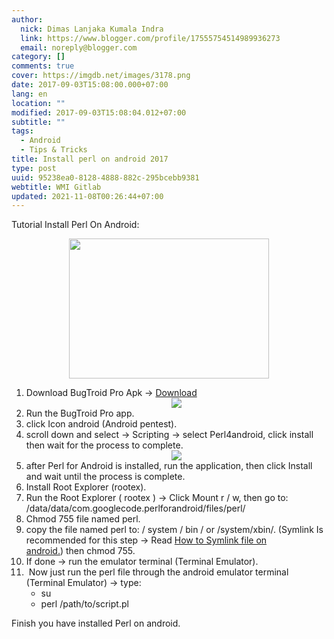 ```yaml
---
author:
  nick: Dimas Lanjaka Kumala Indra
  link: https://www.blogger.com/profile/17555754514989936273
  email: noreply@blogger.com
category: []
comments: true
cover: https://imgdb.net/images/3178.png
date: 2017-09-03T15:08:00.000+07:00
lang: en
location: ""
modified: 2017-09-03T15:08:04.012+07:00
subtitle: ""
tags:
  - Android
  - Tips & Tricks
title: Install perl on android 2017
type: post
uuid: 95238ea0-8128-4888-882c-295bcebb9381
webtitle: WMI Gitlab
updated: 2021-11-08T00:26:44+07:00
---
```


Tutorial Install Perl On Android:<br><div class="separator" style="clear: both; text-align: center;"><a href="https://imgdb.net/images/3178.png" imageanchor="1" style="margin-left: 1em; margin-right: 1em;" rel="noopener noreferer nofollow"><img border="0" data-original-height="321" data-original-width="458" height="224" src="https://imgdb.net/images/3178.png" width="320"></a></div><ol><li>Download BugTroid Pro Apk -&gt;&nbsp;<a alt="BugTroid Pro" href="https://www.dropbox.com/s/97g97bg14gyinaa/Bugtroid%20Pentesting%20PRO%20v5.0.1%5BBala%20Kurawa%5D%20.apk?dl=1" rel="noopener noreferer nofollow" title="BugTroid Pro">Download</a>&nbsp;<div class="separator" style="clear: both; text-align: center;"><a href="https://imgdb.net/images/3177.png" imageanchor="1" style="margin-left: 1em; margin-right: 1em;" rel="noopener noreferer nofollow"><img border="0" data-original-height="300" data-original-width="300" src="https://imgdb.net/images/3177.png"></a></div></li><li>Run the BugTroid Pro app.&nbsp;</li><li>click Icon android (Android pentest).</li><li>scroll down and select -&gt; Scripting -&gt; select Perl4android, click install then wait for the process to complete.<div class="separator" style="clear: both; text-align: center;"><a href="https://imgdb.net/images/3176.jpg" imageanchor="1" style="margin-left: 1em; margin-right: 1em;" rel="noopener noreferer nofollow"><img border="0" data-original-height="256" data-original-width="256" src="https://imgdb.net/images/3176.jpg"></a></div></li><li>after Perl for Android is installed, run the application, then click Install and wait until the process is complete.</li><li>Install Root Explorer (rootex).</li><li>Run the Root Explorer ( rootex ) -&gt; Click Mount r / w, then go to: /data/data/com.googlecode.perlforandroid/files/perl/</li><li>Chmod 755 file named perl.</li><li>copy the file named perl to: / system / bin / or /system/xbin/. (Symlink Is recommended for this step -&gt; Read&nbsp;<a href="https://web-manajemen.blogspot.com/p/search.html?q=symlink+file+android">How to Symlink file on android.</a>)&nbsp;then&nbsp;chmod 755.</li><li>If done -&gt; run the emulator terminal (Terminal Emulator).</li><li>&nbsp;Now just run the perl file through the android emulator terminal (Terminal Emulator) -&gt; type: <ul><li>su</li><li>perl /path/to/script.pl</li></ul></li></ol>Finish you have installed Perl on android.<script>document.querySelectorAll("pre,code");
  pretext.forEach(function (el) {
    el.classList.toggle("notranslate", true);
  });</script>